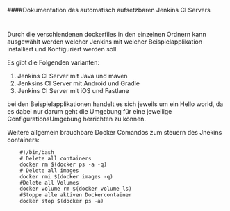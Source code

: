 ####Dokumentation des automatisch aufsetzbaren Jenkins CI Servers
#
#
Durch die verschiendenen dockerfiles in den einzelnen Ordnern kann ausgewählt werden welcher Jenkins mit welcher Beispielapplikation installiert und Konfiguriert werden soll. 

Es gibt die Folgenden varianten:
1. Jenkins CI Server mit Java und maven
2. Jenksins CI Server mit Android und Gradle
3. Jenkins CI Server mit iOS und Fastlane

bei den Beispielapplikationen handelt es sich jeweils um ein Hello world, da es dabei nur darum geht die Umgebung für eine jeweilige ConfigurationsUmgebung herrichten zu können. 


Weitere allgemein brauchbare Docker Comandos zum steuern des Jnekins containers:
```
    #!/bin/bash
    # Delete all containers
    docker rm $(docker ps -a -q)
    # Delete all images
    docker rmi $(docker images -q)
	#Delete all Volumes 
	docker volume rm $(docker volume ls)
	#Stoppe alle aktiven Dockercontainer
	docker stop $(docker ps -a)
```	
	
	